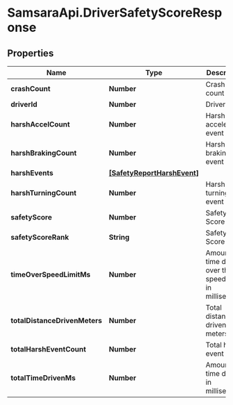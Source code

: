 # SamsaraApi.DriverSafetyScoreResponse

## Properties
Name | Type | Description | Notes
------------ | ------------- | ------------- | -------------
**crashCount** | **Number** | Crash event count | [optional] 
**driverId** | **Number** | Driver ID | [optional] 
**harshAccelCount** | **Number** | Harsh acceleration event count | [optional] 
**harshBrakingCount** | **Number** | Harsh braking event count | [optional] 
**harshEvents** | [**[SafetyReportHarshEvent]**](SafetyReportHarshEvent.md) |  | [optional] 
**harshTurningCount** | **Number** | Harsh turning event count | [optional] 
**safetyScore** | **Number** | Safety Score | [optional] 
**safetyScoreRank** | **String** | Safety Score Rank | [optional] 
**timeOverSpeedLimitMs** | **Number** | Amount of time driven over the speed limit in milliseconds | [optional] 
**totalDistanceDrivenMeters** | **Number** | Total distance driven in meters | [optional] 
**totalHarshEventCount** | **Number** | Total harsh event count | [optional] 
**totalTimeDrivenMs** | **Number** | Amount of time driven in milliseconds | [optional] 


